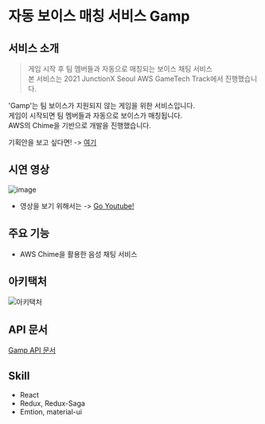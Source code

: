 # 자동 보이스 매칭 서비스 Gamp

## 서비스 소개
> 게임 시작 후 팀 멤버들과 자동으로 매칭되는 보이스 채팅 서비스</br>
> 본 서비스는 2021 JunctionX Seoul AWS GameTech Track에서 진행했습니다.

'Gamp'는 팀 보이스가 지원되지 않는 게임을 위한 서비스입니다.</br>
게임이 시작되면 팀 멤버들과 자동으로 보이스가 매칭됩니다.</br>
AWS의 Chime을 기반으로 개발을 진행했습니다.

기획안을 보고 싶다면! -> [여기](https://www.notion.so/Gamp-s-Start-02d543129a5d4e78aac151881b7343e8) 

## 시연 영상
![image](https://user-images.githubusercontent.com/28949165/128905429-1cdcc41c-e570-4819-a112-608936563d79.png)
- 영상을 보기 위해서는 -> [Go Youtube!](https://youtu.be/iSaECC8Gqq8)

## 주요 기능
- AWS Chime을 활용한 음성 채팅 서비스

## 아키택처
![아키택처](https://user-images.githubusercontent.com/28949165/128905916-ad802082-7784-4e72-8638-e16b2793a443.png)

## API 문서
[Gamp API 문서](https://documenter.getpostman.com/view/14004824/Tzz4RziS)


## Skill

- React
- Redux, Redux-Saga
- Emtion, material-ui
